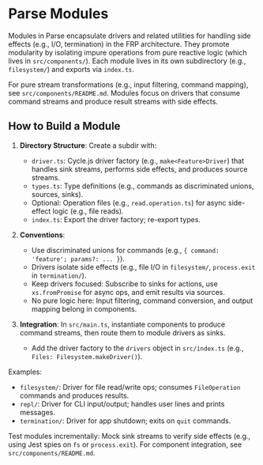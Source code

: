 # Parse Modules

Modules in Parse encapsulate drivers and related utilities for handling side effects (e.g., I/O, termination) in the FRP architecture. They promote modularity by isolating impure operations from pure reactive logic (which lives in `src/components/`). Each module lives in its own subdirectory (e.g., `filesystem/`) and exports via `index.ts`.

For pure stream transformations (e.g., input filtering, command mapping), see `src/components/README.md`. Modules focus on drivers that consume command streams and produce result streams with side effects.

## How to Build a Module

1. **Directory Structure**: Create a subdir with:

   - `driver.ts`: Cycle.js driver factory (e.g., `make<Feature>Driver`) that handles sink streams, performs side effects, and produces source streams.
   - `types.ts`: Type definitions (e.g., commands as discriminated unions, sources, sinks).
   - Optional: Operation files (e.g., `read.operation.ts`) for async side-effect logic (e.g., file reads).
   - `index.ts`: Export the driver factory; re-export types.

2. **Conventions**:

   - Use discriminated unions for commands (e.g., `{ command: 'feature'; params?: ... }`).
   - Drivers isolate side effects (e.g., file I/O in `filesystem/`, `process.exit` in `termination/`).
   - Keep drivers focused: Subscribe to sinks for actions, use `xs.fromPromise` for async ops, and emit results via sources.
   - No pure logic here: Input filtering, command conversion, and output mapping belong in components.

3. **Integration**: In `src/main.ts`, instantiate components to produce command streams, then route them to module drivers as sinks.
   - Add the driver factory to the `drivers` object in `src/index.ts` (e.g., `Files: Filesystem.makeDriver()`).

Examples:

- `filesystem/`: Driver for file read/write ops; consumes `FileOperation` commands and produces results.
- `repl/`: Driver for CLI input/output; handles user lines and prints messages.
- `termination/`: Driver for app shutdown; exits on `quit` commands.

Test modules incrementally: Mock sink streams to verify side effects (e.g., using Jest spies on `fs` or `process.exit`). For component integration, see `src/components/README.md`.
